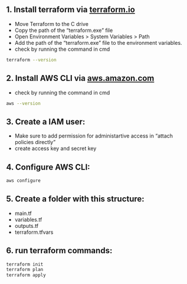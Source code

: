 ## 1. Install terraform via [terraform.io](https://developer.hashicorp.com/terraform/install)
- Move Terraform to the C drive
- Copy the path of the “terraform.exe” file
- Open Environment Variables > System Variables > Path
- Add the path of the “terraform.exe” file to the environment variables.
- check by running the command in cmd
```bash
terraform --version
```

## 2. Install AWS CLI via [aws.amazon.com](https://docs.aws.amazon.com/cli/latest/userguide/getting-started-install.html)
- check by running the command in cmd
```bash
aws --version
```

## 3. Create a IAM user:
- Make sure to add permission for administartive access in “attach policies directly” 
- create access key and secret key

## 4. Configure AWS CLI:
```bash
aws configure
```

## 5. Create a folder with this structure:
- main.tf
- variables.tf
- outputs.tf
- terraform.tfvars

## 6. run terraform commands:
```bash
terraform init
terraform plan
terraform apply
```
